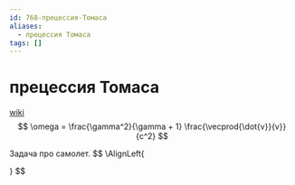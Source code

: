 ```yaml
---
id: 768-прецессия-Томаса
aliases:
  - прецессия Томаса
tags: []
---
```


# прецессия Томаса
[wiki](https://ru.wikipedia.org/wiki/%D0%9F%D1%80%D0%B5%D1%86%D0%B5%D1%81%D1%81%D0%B8%D1%8F_%D0%A2%D0%BE%D0%BC%D0%B0%D1%81%D0%B0)
$$
\omega = \frac{\gamma^2}{\gamma + 1} \frac{\vecprod{\dot{v}}{v}}{c^2}
$$

Задача про самолет.
$$
\AlignLeft{

}
$$
